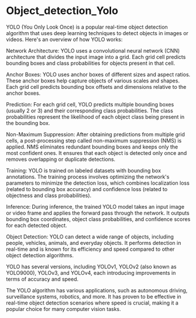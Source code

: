 # Object_detection_Yolo

YOLO (You Only Look Once) is a popular real-time object detection algorithm that uses deep learning techniques to detect objects in images or videos. Here's an overview of how YOLO works:

Network Architecture: YOLO uses a convolutional neural network (CNN) architecture that divides the input image into a grid. Each grid cell predicts bounding boxes and class probabilities for objects present in that cell.

Anchor Boxes: YOLO uses anchor boxes of different sizes and aspect ratios. These anchor boxes help capture objects of various scales and shapes. Each grid cell predicts bounding box offsets and dimensions relative to the anchor boxes.

Prediction: For each grid cell, YOLO predicts multiple bounding boxes (usually 2 or 3) and their corresponding class probabilities. The class probabilities represent the likelihood of each object class being present in the bounding box.

Non-Maximum Suppression: After obtaining predictions from multiple grid cells, a post-processing step called non-maximum suppression (NMS) is applied. NMS eliminates redundant bounding boxes and keeps only the most confident ones. It ensures that each object is detected only once and removes overlapping or duplicate detections.

Training: YOLO is trained on labeled datasets with bounding box annotations. The training process involves optimizing the network's parameters to minimize the detection loss, which combines localization loss (related to bounding box accuracy) and confidence loss (related to objectness and class probabilities).

Inference: During inference, the trained YOLO model takes an input image or video frame and applies the forward pass through the network. It outputs bounding box coordinates, object class probabilities, and confidence scores for each detected object.

Object Detection: YOLO can detect a wide range of objects, including people, vehicles, animals, and everyday objects. It performs detection in real-time and is known for its efficiency and speed compared to other object detection algorithms.

YOLO has several versions, including YOLOv1, YOLOv2 (also known as YOLO9000), YOLOv3, and YOLOv4, each introducing improvements in terms of accuracy and speed.

The YOLO algorithm has various applications, such as autonomous driving, surveillance systems, robotics, and more. It has proven to be effective in real-time object detection scenarios where speed is crucial, making it a popular choice for many computer vision tasks.

